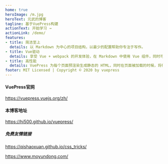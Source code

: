 ```yaml
---
home: true
heroImage: /m.jpg
heroText: 元武的博客
tagline: 基于VuePress构建
actionText: 开始学习 →
actionLink: /demo/
features:
- title: 简洁至上
  details: 以 Markdown 为中心的项目结构，以最少的配置帮助你专注于写作。
- title: Vue驱动
  details: 享受 Vue + webpack 的开发体验，在 Markdown 中使用 Vue 组件，同时可以使用 Vue 来开发自定义主题。
- title: 高性能
  details: VuePress 为每个页面预渲染生成静态的 HTML，同时在页面被加载的时候，将作为 SPA 运行。
footer: MIT Licensed | Copyright © 2020 by vuepress
---
```





#### VuePress官网
<https://vuepress.vuejs.org/zh/>
#### 本博客地址
<https://hi500.github.io/vuepress/>

##### 免费友情链接
<https://qishaoxuan.github.io/css_tricks/>

<https://www.moyundong.com/>
